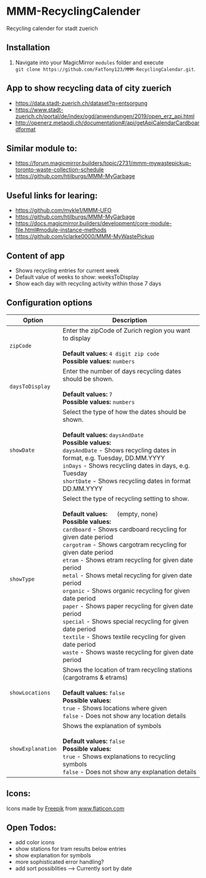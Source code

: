 # MMM-RecyclingCalender
Recycling calender for stadt zuerich

## Installation
1. Navigate into your MagicMirror `modules` folder and execute<br>
`git clone https://github.com/FatTony123/MMM-RecyclingCalendar.git`.


## App to show recycling data of city zuerich 
- https://data.stadt-zuerich.ch/dataset?q=entsorgung
- https://www.stadt-zuerich.ch/portal/de/index/ogd/anwendungen/2019/open_erz_api.html
- http://openerz.metaodi.ch/documentation#/api/getApiCalendarCardboardformat

## Similar module to: 
- https://forum.magicmirror.builders/topic/2731/mmm-mywastepickup-toronto-waste-collection-schedule
- https://github.com/htilburgs/MMM-MyGarbage


## Useful links for learing: 
- https://github.com/mykle1/MMM-UFO
- https://github.com/htilburgs/MMM-MyGarbage
- https://docs.magicmirror.builders/development/core-module-file.html#module-instance-methods
- https://github.com/jclarke0000/MMM-MyWastePickup


## Content of app  
- Shows recycling entries for current week 
- Default value of weeks to show: weeksToDisplay 
- Show each day with recycling activity within those 7 days 

## Configuration options
<table>
  <thead>
    <tr>
      <th>Option</th>
      <th>Description</th>
    </tr>
  </thead>
  <tbody>
    <tr>
        <td><code>zipCode</code></td>
        <td>Enter the zipCode of Zurich region you want to display 
        <br /><br />
        <strong>Default values: </strong><code>4 digit zip code</code><br />
        <strong>Possible values:</strong>
        <code>numbers</code>
        </td>
    </tr>
    <tr>
        <td><code>daysToDisplay</code></td>
        <td>Enter the number of days recycling dates should be shown. 
        <br /><br />
        <strong>Default values: </strong><code>7</code><br />
        <strong>Possible values:</strong>
        <code>numbers</code>
        </td>
    </tr>
    <tr>
        <td><code>showDate</code></td>
        <td>Select the type of how the dates should be shown.
        <br /><br />
        <strong>Default values: </strong><code>daysAndDate</code><br />
        <strong>Possible values: <br /></strong>
        <code>daysAndDate</code> - Shows recycling dates in format, e.g. Tuesday, DD.MM.YYYY<br />
        <code>inDays</code> - Shows recycling dates in days, e.g. Tuesday<br />
        <code>shortDate</code> - Shows recycling dates in format DD.MM.YYYY<br />
        </td>
    </tr>
    <tr>
        <td><code>showType</code></td>
        <td>Select the type of recycling setting to show.
        <br /><br />
        <strong>Default values: </strong><code>  </code> (empty, none)<br />
        <strong>Possible values: <br /></strong>
        <code>cardboard</code> - Shows cardboard recycling for given date period<br />
        <code>cargotram</code> - Shows cargotram recycling for given date period<br />
        <code>etram</code> - Shows etram recycling for given date period<br />
        <code>metal</code> - Shows metal recycling for given date period<br />
        <code>organic</code> - Shows organic recycling for given date period<br />
        <code>paper</code> - Shows paper recycling for given date period<br />
        <code>special</code> - Shows special recycling for given date period<br />
        <code>textile</code> - Shows textile recycling for given date period<br />
        <code>waste</code> - Shows waste recycling for given date period<br />
        </td>
    </tr>
    <tr>
        <td><code>showLocations</code></td>
        <td>Shows the location of tram recycling stations (cargotrams & etrams)  
        <br /><br />
        <strong>Default values: </strong><code>false</code><br />
        <strong>Possible values:</strong><br />
        <code>true</code> - Shows locations where given<br />
        <code>false</code> - Does not show any location details<br />
        </td>
    </tr>
     <tr>
        <td><code>showExplanation</code></td>
        <td>Shows the explanation of symbols
        <br /><br />
        <strong>Default values: </strong><code>false</code><br />
        <strong>Possible values:</strong><br />
        <code>true</code> - Shows explanations to recycling symbols<br />
        <code>false</code> - Does not show any explanation details<br />
        </td>
    </tr>
  </tbody>
</table>

## Icons: 
<div>Icons made by <a href="https://www.flaticon.com/authors/freepik" title="Freepik">Freepik</a> from <a href="https://www.flaticon.com/" title="Flaticon">www.flaticon.com</a></div>

## Open Todos: 
- add color icons
- show stations for tram results below entries 
- show explanation for symbols 
- more sophisticated error handling? 
- add sort possiblities --> Currently sort by date 